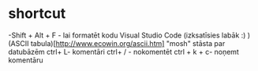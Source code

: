 # shortcut
-Shift + Alt + F - lai formatēt kodu Visual Studio Code (izksatīsies labāk :) )
(ASCII tabula)[http://www.ecowin.org/ascii.htm]
"mosh" stāsta par datubāzēm
ctrl+ L- komentāri
ctrl+ / - nokomentēt
ctrl + k + c- noņemt komentāru